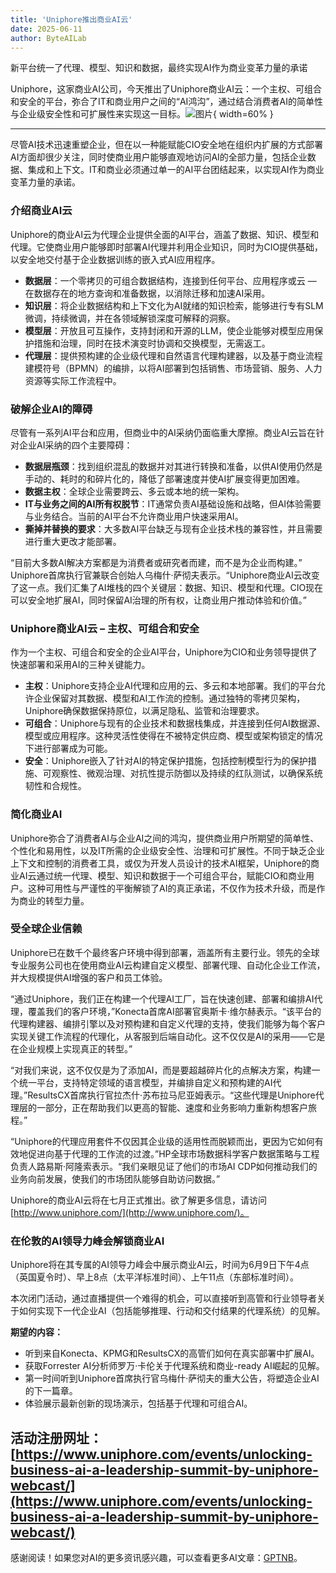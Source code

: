 ```yaml
---
title: 'Uniphore推出商业AI云'
date: 2025-06-11
author: ByteAILab
---
```


新平台统一了代理、模型、知识和数据，最终实现AI作为商业变革力量的承诺

Uniphore，这家商业AI公司，今天推出了Uniphore商业AI云：一个主权、可组合和安全的平台，弥合了IT和商业用户之间的“AI鸿沟”，通过结合消费者AI的简单性与企业级安全性和可扩展性来实现这一目标。![图片](https://ai-techpark.com/wp-content/uploads/Uniphore.jpg){ width=60% }

---


尽管AI技术迅速重塑企业，但在以一种能赋能CIO安全地在组织内扩展的方式部署AI方面却很少关注，同时使商业用户能够直观地访问AI的全部力量，包括企业数据、集成和上下文。IT和商业必须通过单一的AI平台团结起来，以实现AI作为商业变革力量的承诺。

### 介绍商业AI云

Uniphore的商业AI云为代理企业提供全面的AI平台，涵盖了数据、知识、模型和代理。它使商业用户能够即时部署AI代理并利用企业知识，同时为CIO提供基础，以安全地交付基于企业数据训练的嵌入式AI应用程序。

- **数据层**：一个零拷贝的可组合数据结构，连接到任何平台、应用程序或云 — 在数据存在的地方查询和准备数据，以消除迁移和加速AI采用。
- **知识层**：将企业数据结构和上下文化为AI就绪的知识检索，能够进行专有SLM微调，持续微调，并在各领域解锁深度可解释的洞察。
- **模型层**：开放且可互操作，支持封闭和开源的LLM，使企业能够对模型应用保护措施和治理，同时在技术演变时协调和交换模型，无需返工。
- **代理层**：提供预构建的企业级代理和自然语言代理构建器，以及基于商业流程建模符号（BPMN）的编排，以将AI部署到包括销售、市场营销、服务、人力资源等实际工作流程中。

### 破解企业AI的障碍

尽管有一系列AI平台和应用，但商业中的AI采纳仍面临重大摩擦。商业AI云旨在针对企业AI采纳的四个主要障碍：

- **数据层瓶颈**：找到组织混乱的数据并对其进行转换和准备，以供AI使用仍然是手动的、耗时的和碎片化的，降低了部署速度并使AI扩展变得更加困难。
- **数据主权**：全球企业需要跨云、多云或本地的统一架构。
- **IT与业务之间的AI所有权脱节**：IT通常负责AI基础设施和战略，但AI体验需要与业务结合。当前的AI平台不允许商业用户快速采用AI。
- **撕掉并替换的要求**：大多数AI平台缺乏与现有企业技术栈的兼容性，并且需要进行重大更改才能部署。

“目前大多数AI解决方案都是为消费者或研究者而建，而不是为企业而构建。” Uniphore首席执行官兼联合创始人乌梅什·萨彻夫表示。“Uniphore商业AI云改变了这一点。我们汇集了AI堆栈的四个关键层：数据、知识、模型和代理。CIO现在可以安全地扩展AI，同时保留AI治理的所有权，让商业用户推动体验和价值。”

### Uniphore商业AI云 – 主权、可组合和安全

作为一个主权、可组合和安全的企业AI平台，Uniphore为CIO和业务领导提供了快速部署和采用AI的三种关键能力。

- **主权**：Uniphore支持企业AI代理和应用的云、多云和本地部署。我们的平台允许企业保留对其数据、模型和AI工作流的控制。通过独特的零拷贝架构，Uniphore确保数据保持原位，以满足隐私、监管和治理要求。
- **可组合**：Uniphore与现有的企业技术和数据栈集成，并连接到任何AI数据源、模型或应用程序。这种灵活性使得在不被特定供应商、模型或架构锁定的情况下进行部署成为可能。
- **安全**：Uniphore嵌入了针对AI的特定保护措施，包括控制模型行为的保护措施、可观察性、微观治理、对抗性提示防御以及持续的红队测试，以确保系统韧性和合规性。

### 简化商业AI

Uniphore弥合了消费者AI与企业AI之间的鸿沟，提供商业用户所期望的简单性、个性化和易用性，以及IT所需的企业级安全性、治理和可扩展性。不同于缺乏企业上下文和控制的消费者工具，或仅为开发人员设计的技术AI框架，Uniphore的商业AI云通过统一代理、模型、知识和数据于一个可组合平台，赋能CIO和商业用户。这种可用性与严谨性的平衡解锁了AI的真正承诺，不仅作为技术升级，而是作为商业的转型力量。

### 受全球企业信赖

Uniphore已在数千个最终客户环境中得到部署，涵盖所有主要行业。领先的全球专业服务公司也在使用商业AI云构建自定义模型、部署代理、自动化企业工作流，并大规模提供AI增强的客户和员工体验。

“通过Uniphore，我们正在构建一个代理AI工厂，旨在快速创建、部署和编排AI代理，覆盖我们的客户环境，”Konecta首席AI部署官奥斯卡·维尔赫表示。“该平台的代理构建器、编排引擎以及对预构建和自定义代理的支持，使我们能够为每个客户实现关键工作流程的代理化，从客服到后端自动化。这不仅仅是AI的采用——它是在企业规模上实现真正的转型。”

“对我们来说，这不仅仅是为了添加AI，而是要超越碎片化的点解决方案，构建一个统一平台，支持特定领域的语言模型，并编排自定义和预构建的AI代理。”ResultsCX首席执行官拉杰什·苏布拉马尼亚姆表示。“这些代理是Uniphore代理层的一部分，正在帮助我们以更高的智能、速度和业务影响力重新构想客户旅程。”

“Uniphore的代理应用套件不仅因其企业级的适用性而脱颖而出，更因为它如何有效地促进向基于代理的工作流的过渡。”HP全球市场数据科学客户数据策略与工程负责人路易斯·阿隆索表示。“我们亲眼见证了他们的市场AI CDP如何推动我们的业务向前发展，使我们的市场团队能够自助访问数据。”

Uniphore的商业AI云将在七月正式推出。欲了解更多信息，请访问 [http://www.uniphore.com/](http://www.uniphore.com/)。

### 在伦敦的AI领导力峰会解锁商业AI

Uniphore将在其专属的AI领导力峰会中展示商业AI云，时间为6月9日下午4点（英国夏令时）、早上8点（太平洋标准时间）、上午11点（东部标准时间）。

本次闭门活动，通过直播提供一个难得的机会，可以直接听到高管和行业领导者关于如何实现下一代企业AI（包括能够推理、行动和交付结果的代理系统）的见解。

**期望的内容：**

- 听到来自Konecta、KPMG和ResultsCX的高管们如何在真实部署中扩展AI。
- 获取Forrester AI分析师罗万·卡伦关于代理系统和商业-ready AI崛起的见解。
- 第一时间听到Uniphore首席执行官乌梅什·萨彻夫的重大公告，将塑造企业AI的下一篇章。
- 体验展示最新创新的现场演示，包括基于代理和可组合AI。

活动注册网址：[https://www.uniphore.com/events/unlocking-business-ai-a-leadership-summit-by-uniphore-webcast/](https://www.uniphore.com/events/unlocking-business-ai-a-leadership-summit-by-uniphore-webcast/)
---
感谢阅读！如果您对AI的更多资讯感兴趣，可以查看更多AI文章：[GPTNB](https://gptnb.com)。
